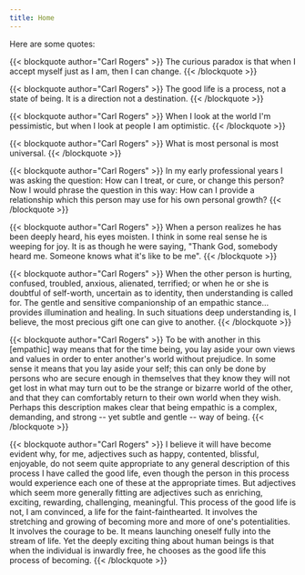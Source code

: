 ```yaml
---
title: Home
---
```


Here are some quotes:

{{< blockquote author="Carl Rogers" >}}
The curious paradox is that when I accept myself just as I am, then I can change.
{{< /blockquote >}}

{{< blockquote author="Carl Rogers" >}}
The good life is a process, not a state of being. It is a direction not a destination.
{{< /blockquote >}}

{{< blockquote author="Carl Rogers" >}}
When I look at the world I'm pessimistic, but when I look at people I am optimistic.
{{< /blockquote >}}

{{< blockquote author="Carl Rogers" >}}
What is most personal is most universal.
{{< /blockquote >}}

{{< blockquote author="Carl Rogers" >}}
In my early professional years I was asking the question: How can I treat, or cure, or change this person? Now I would phrase the question in this way: How can I provide a relationship which this person may use for his own personal growth?
{{< /blockquote >}}

{{< blockquote author="Carl Rogers" >}}
When a person realizes he has been deeply heard, his eyes moisten. I think in some real sense he is weeping for joy. It is as though he were saying, "Thank God, somebody heard me. Someone knows what it's like to be me".
{{< /blockquote >}}

{{< blockquote author="Carl Rogers" >}}
When the other person is hurting, confused, troubled, anxious, alienated, terrified; or when he or she is doubtful of self-worth, uncertain as to identity, then understanding is called for. The gentle and sensitive companionship of an empathic stance… provides illumination and healing. In such situations deep understanding is, I believe, the most precious gift one can give to another.
{{< /blockquote >}}

{{< blockquote author="Carl Rogers" >}}
To be with another in this \[empathic\] way means that for the time being, you lay aside your own views and values in order to enter another's world without prejudice. In some sense it means that you lay aside your self; this can only be done by persons who are secure enough in themselves that they know they will not get lost in what may turn out to be the strange or bizarre world of the other, and that they can comfortably return to their own world when they wish.
Perhaps this description makes clear that being empathic is a complex, demanding, and strong -- yet subtle and gentle -- way of being.
{{< /blockquote >}}

{{< blockquote author="Carl Rogers" >}}
I believe it will have become evident why, for me, adjectives such as happy, contented, blissful, enjoyable, do not seem quite appropriate to any general description of this process I have called the good life, even though the person in this process would experience each one of these at the appropriate times. But adjectives which seem more generally fitting are adjectives such as enriching, exciting, rewarding, challenging, meaningful. This process of the good life is not, I am convinced, a life for the faint-fainthearted. It involves the stretching and growing of becoming more and more of one's potentialities. It involves the courage to be. It means launching oneself fully into the stream of life. Yet the deeply exciting thing about human beings is that when the individual is inwardly free, he chooses as the good life this process of becoming.
{{< /blockquote >}}
